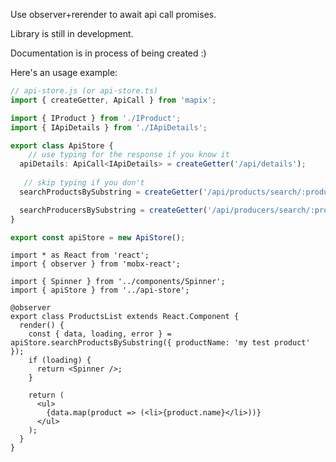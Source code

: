 Use observer+rerender to await api call promises.


Library is still in development.


Documentation is in process of being created :)

Here's an usage example:

```typescript
// api-store.js (or api-store.ts)
import { createGetter, ApiCall } from 'mapix';

import { IProduct } from './IProduct';
import { IApiDetails } from './IApiDetails';

export class ApiStore {
    // use typing for the response if you know it
  apiDetails: ApiCall<IApiDetails> = createGetter('/api/details');
   
   // skip typing if you don't
  searchProductsBySubstring = createGetter('/api/products/search/:productName');

  searchProducersBySubstring = createGetter('/api/producers/search/:producerName');
}

export const apiStore = new ApiStore();
```

```tsx
import * as React from 'react';
import { observer } from 'mobx-react';

import { Spinner } from '../components/Spinner';
import { apiStore } from '../api-store';

@observer
export class ProductsList extends React.Component {
  render() {
    const { data, loading, error } = apiStore.searchProductsBySubstring({ productName: 'my test product' });
    if (loading) {
      return <Spinner />;
    }

    return (
      <ul>
        {data.map(product => (<li>{product.name}</li>))}
      </ul>
    );
  }
}
```
